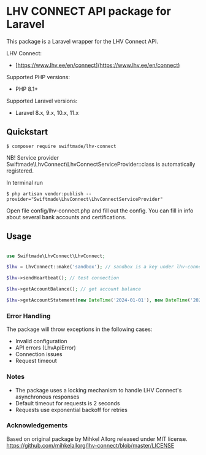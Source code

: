 # LHV CONNECT API package for Laravel

This package is a Laravel wrapper for the LHV Connect API.

LHV Connect:
 - [https://www.lhv.ee/en/connect](https://www.lhv.ee/en/connect)

Supported PHP versions: 
  - PHP 8.1+

Supported Laravel versions:
  - Laravel 8.x, 9.x, 10.x, 11.x

## Quickstart

    $ composer require swiftmade/lhv-connect

NB! Service provider Swiftmade\LhvConnect\LhvConnectServiceProvider::class is automatically registered.

In terminal run

    $ php artisan vendor:publish --provider="Swiftmade\LhvConnect\LhvConnectServiceProvider"

Open file config/lhv-connect.php and fill out the config. You can fill in info about several bank accounts and certifications.


## Usage

```php

use Swiftmade\LhvConnect\LhvConnect;

$lhv = LhvConnect::make('sandbox'); // sandbox is a key under lhv-connect.accounts

$lhv->sendHeartbeat(); // test connection

$lhv->getAccountBalance(); // get account balance

$lhv->getAccountStatement(new DateTime('2024-01-01'), new DateTime('2024-01-31')); // get account statement

```

### Error Handling

The package will throw exceptions in the following cases:
- Invalid configuration
- API errors (LhvApiError)
- Connection issues
- Request timeout

### Notes

- The package uses a locking mechanism to handle LHV Connect's asynchronous responses
- Default timeout for requests is 2 seconds
- Requests use exponential backoff for retries

### Acknowledgements

Based on original package by Mihkel Allorg released under MIT license.
https://github.com/mihkelallorg/lhv-connect/blob/master/LICENSE